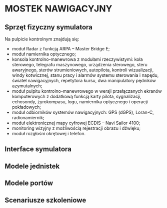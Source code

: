 # MOSTEK NAWIGACYJNY



## Sprzęt fizyczny symulatora
Na pulpicie kontrolnym znajdują się:
*	moduł Radar z funkcją ARPA – Master Bridge E;
*	moduł namiernika optycznego;
*	konsola kontrolno-manewrowa z modułami rzeczywistymi: koła sterowego, telegrafu maszynowego, urządzenia sterowego, steru awaryjnego, sterów strumieniowych, autopilota, kontroli wizualizacji, windy kotwicznej, stanu pracy i alarmów systemu sterowania i napędu, świateł nawigacyjnych, repetytora kursu, dwa manipulatory pędników azymutalnych;
*	moduł pulpitu kontrolno-manewrowego w wersji przełączanych ekranów komputerowych z dodatkową funkcją karty pilota, sygnalizacji, echosondy, żyrokompasu, logu, namiernika optycznego i operacji pokładowych;
*	moduł odbiorników systemów nawigacyjnych: GPS (dGPS), Loran-C, radionamiernik;
*	moduł elektronicznej mapy cyfrowej ECDIS – Navi Sailor 4100;
*	monitoring wizyjny z możliwością rejestracji obrazu i dźwięku;
*	moduł rozgłośni okrętowej i telefon.

## Interface symulatora

## Modele jednistek

## Modele portów 

## Scenariusze szkoleniowe
